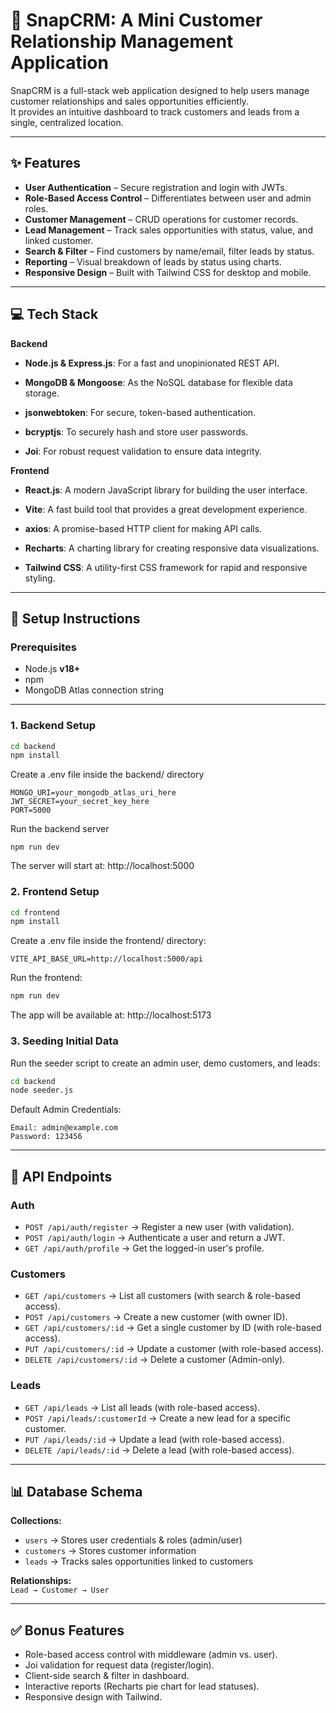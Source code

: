 # 📌 SnapCRM: A Mini Customer Relationship Management Application

SnapCRM is a full-stack web application designed to help users manage customer relationships and sales opportunities efficiently.  
It provides an intuitive dashboard to track customers and leads from a single, centralized location.

---

## ✨ Features

- **User Authentication** – Secure registration and login with JWTs.  
- **Role-Based Access Control** – Differentiates between user and admin roles.  
- **Customer Management** – CRUD operations for customer records.  
- **Lead Management** – Track sales opportunities with status, value, and linked customer.  
- **Search & Filter** – Find customers by name/email, filter leads by status.  
- **Reporting** – Visual breakdown of leads by status using charts.  
- **Responsive Design** – Built with Tailwind CSS for desktop and mobile.

---

## 💻 Tech Stack

**Backend**

* **Node.js & Express.js**: For a fast and unopinionated REST API.

* **MongoDB & Mongoose**: As the NoSQL database for flexible data storage.

* **jsonwebtoken**: For secure, token-based authentication.

* **bcryptjs**: To securely hash and store user passwords.

* **Joi**: For robust request validation to ensure data integrity.

**Frontend**

* **React.js**: A modern JavaScript library for building the user interface.

* **Vite**: A fast build tool that provides a great development experience.

* **axios**: A promise-based HTTP client for making API calls.

* **Recharts**: A charting library for creating responsive data visualizations.

* **Tailwind CSS**: A utility-first CSS framework for rapid and responsive styling.
---

## 🚀 Setup Instructions

### Prerequisites
- Node.js **v18+**  
- npm  
- MongoDB Atlas connection string  

---

### 1. Backend Setup
```bash
cd backend
npm install
```
Create a .env file inside the backend/ directory
```
MONGO_URI=your_mongodb_atlas_uri_here
JWT_SECRET=your_secret_key_here
PORT=5000
```
Run the backend server
```
npm run dev
```
The server will start at: http://localhost:5000


### 2. Frontend Setup
```bash
cd frontend
npm install
```
Create a .env file inside the frontend/ directory:
```
VITE_API_BASE_URL=http://localhost:5000/api
```
Run the frontend:
```bash
npm run dev
```
The app will be available at: http://localhost:5173


### 3. Seeding Initial Data

Run the seeder script to create an admin user, demo customers, and leads:
```bash
cd backend
node seeder.js
```
Default Admin Credentials:
```
Email: admin@example.com
Password: 123456
```
---

## 📡 API Endpoints

### Auth
- `POST /api/auth/register` &rarr; Register a new user (with validation).
- `POST /api/auth/login` &rarr; Authenticate a user and return a JWT.
- `GET /api/auth/profile` &rarr; Get the logged-in user's profile.

### Customers
- `GET /api/customers` &rarr; List all customers (with search & role-based access).
- `POST /api/customers` &rarr; Create a new customer (with owner ID).
- `GET /api/customers/:id` &rarr; Get a single customer by ID (with role-based access).
- `PUT /api/customers/:id` &rarr; Update a customer (with role-based access).
- `DELETE /api/customers/:id` &rarr; Delete a customer (Admin-only).

### Leads
- `GET /api/leads` &rarr; List all leads (with role-based access).
- `POST /api/leads/:customerId` &rarr; Create a new lead for a specific customer.
- `PUT /api/leads/:id` &rarr; Update a lead (with role-based access).
- `DELETE /api/leads/:id` &rarr; Delete a lead (with role-based access).

---

## 📊 Database Schema

**Collections:**
- `users` → Stores user credentials & roles (admin/user)  
- `customers` → Stores customer information  
- `leads` → Tracks sales opportunities linked to customers  

**Relationships:**  
`Lead → Customer → User`

---

## ✅ Bonus Features

- Role-based access control with middleware (admin vs. user).  
- Joi validation for request data (register/login).  
- Client-side search & filter in dashboard.  
- Interactive reports (Recharts pie chart for lead statuses).  
- Responsive design with Tailwind.  
